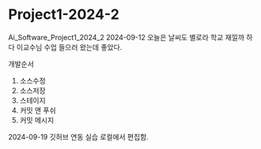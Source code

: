 # Project1-2024-2
Ai_Software_Project1_2024_2
2024-09-12
오늘은 날씨도 별로라 학교 재낄까 하다 이교수님 수업 들으러 왔는데 좋았다.

개발순서
1. 소스수정
2. 소스저장
3. 스테이지
4. 커밋 앤 푸쉬
5. 커밋 메시지

2024-09-19 깃허브 연동 실습
로컬에서 편집함.
